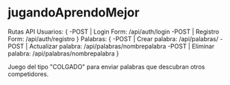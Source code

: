 # jugandoAprendoMejor

Rutas API 
    Usuarios: {
        -POST | Login Form:        /api/auth/login
        -POST | Registro Form:  /api/auth/registro
    }
    Palabras: {
        -POST | Crear palabra:         /api/palabras/
        -POST | Actualizar palabra:    /api/palabras/nombrepalabra
        -POST | Eliminar palabra:      /api/palabras/nombrepalabra
    }

Juego del tipo "COLGADO" para enviar palabras que descubran otros competidores.